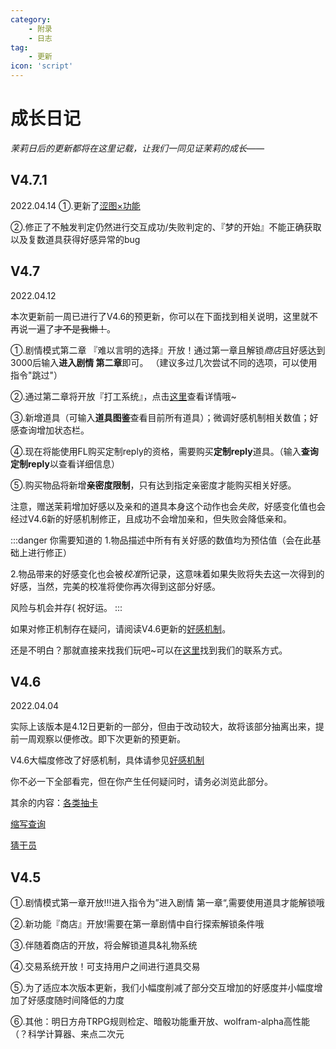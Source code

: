 ```yaml
---
category:
    - 附录
    - 日志
tag:
    - 更新
icon: 'script'
---
```


# 成长日记

*茉莉日后的更新都将在这里记载，让我们一同见证茉莉的成长——*

## V4.7.1
2022.04.14
①.更新了[涩图×功能](../manual/nonebot2/setu.md)

②.修正了不触发判定仍然进行交互成功/失败判定的、『梦的开始』不能正确获取以及复数道具获得好感异常的bug
## V4.7
2022.04.12

本次更新前一周已进行了V4.6的预更新，你可以在下面找到相关说明，这里就不再说一遍了~~才不是我懒！~~。

①.剧情模式第二章 『难以言明的选择』开放！通过第一章且解锁*商店*且好感达到3000后输入**进入剧情 第二章**即可。
（建议多过几次尝试不同的选项，可以使用指令"跳过"）

②.通过第二章将开放『打工系统』，点击[这里](../manual/dice!/favorsystem/worksystem.md)查看详情哦~

③.新增道具（可输入**道具图鉴**查看目前所有道具）；微调好感机制相关数值；好感查询增加状态栏。

④.现在将能使用FL购买定制reply的资格，需要购买**定制reply**道具。（输入**查询 定制reply**以查看详细信息）

⑤.购买物品将新增**亲密度限制**，只有达到指定亲密度才能购买相关好感。

注意，赠送茉莉增加好感以及亲和的道具本身这个动作也会*失败*，好感变化值也会经过V4.6新的好感机制修正，且成功不会增加亲和，但失败会降低亲和。

:::danger 你需要知道的
1.物品描述中所有有关好感的数值均为预估值（会在此基础上进行修正）

2.物品带来的好感变化也会被*校准*所记录，这意味着如果失败将失去这一次得到的好感，当然，完美的校准将使你再次得到这部分好感。

风险与机会并存( 祝好运。
:::

如果对修正机制存在疑问，请阅读V4.6更新的[好感机制](../appendix/favormechanism.md)。

还是不明白？那就直接来找我们玩吧~可以在[这里](../developer/README.md)找到我们的联系方式。

## V4.6
2022.04.04

实际上该版本是4.12日更新的一部分，但由于改动较大，故将该部分抽离出来，提前一周观察以便修改。即下次更新的预更新。

V4.6大幅度修改了好感机制，具体请参见[好感机制](../appendix/favormechanism.md)

你不必一下全部看完，但在你产生任何疑问时，请务必浏览此部分。

其余的内容：[各类抽卡](../manual/nonebot2/guessoperator.md)

[缩写查询](../manual/nonebot2/nbnhhsh.md)

[猜干员](../manual/nonebot2/guessoperator.md)
## V4.5

①.剧情模式第一章开放!!!进入指令为”进入剧情 第一章“,需要使用道具才能解锁哦

②.新功能『商店』开放!需要在第一章剧情中自行探索解锁条件哦

③.伴随着商店的开放，将会解锁道具&礼物系统

④.交易系统开放！可支持用户之间进行道具交易

⑤.为了适应本次版本更新，我们小幅度削减了部分交互增加的好感度并小幅度增加了好感度随时间降低的力度

⑥.其他：明日方舟TRPG规则检定、暗骰功能重开放、wolfram-alpha高性能（？科学计算器、来点二次元